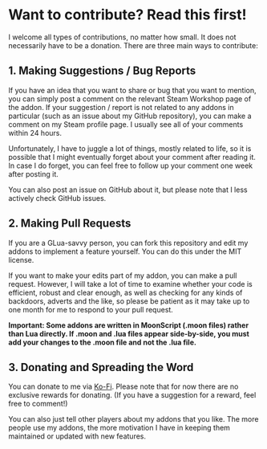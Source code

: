 # Want to contribute? Read this first!
I welcome all types of contributions, no matter how small. It does not necessarily have to be a donation. There are three main ways to contribute:

## 1. Making Suggestions / Bug Reports
If you have an idea that you want to share or bug that you want to mention, you can simply post a comment on the relevant Steam Workshop page of the addon.
If your suggestion / report is not related to any addons in particular (such as an issue about my GitHub repository), you can make a comment on my Steam profile page.
I usually see all of your comments within 24 hours.

Unfortunately, I have to juggle a lot of things, mostly related to life, so it is possible that I might eventually forget about your comment after reading it.
In case I do forget, you can feel free to follow up your comment one week after posting it.

You can also post an issue on GitHub about it, but please note that I less actively check GitHub issues.

## 2. Making Pull Requests
If you are a GLua-savvy person, you can fork this repository and edit my addons to implement a feature yourself. You can do this under the MIT license.

If you want to make your edits part of my addon, you can make a pull request.
However, I will take a lot of time to examine whether your code is efficient, robust and clear enough, as well as checking for any kinds of backdoors, adverts and the like,
so please be patient as it may take up to one month for me to respond to your pull request.

**Important: Some addons are written in MoonScript (.moon files) rather than Lua directly. If .moon and .lua files appear side-by-side, you must add your changes to the .moon file and not the .lua file.**

## 3. Donating and Spreading the Word
You can donate to me via [Ko-Fi](https://ko-fi.com/piengineer12). Please note that for now there are no exclusive rewards for donating.
(If you have a suggestion for a reward, feel free to comment!)

You can also just tell other players about my addons that you like.
The more people use my addons, the more motivation I have in keeping them maintained or updated with new features.
